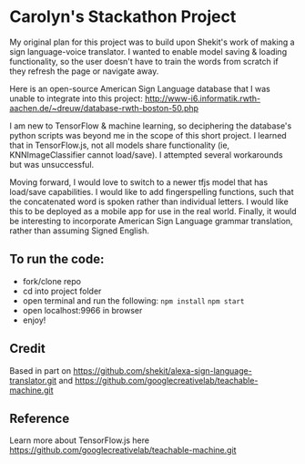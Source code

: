 # Carolyn's Stackathon Project

My original plan for this project was to build upon Shekit's work of making a sign language-voice translator. I wanted to enable model saving & loading functionality, so the user doesn't have to train the words from scratch if they refresh the page or navigate away.

Here is an open-source American Sign Language database that I was unable to integrate into this project: http://www-i6.informatik.rwth-aachen.de/~dreuw/database-rwth-boston-50.php

I am new to TensorFlow & machine learning, so deciphering the database's python scripts was beyond me in the scope of this short project. I learned that in TensorFlow.js, not all models share functionality (ie, KNNImageClassifier cannot load/save). I attempted several workarounds but was unsuccessful.

Moving forward, I would love to switch to a newer tfjs model that has load/save capabilities. I would like to add fingerspelling functions, such that the concatenated word is spoken rather than individual letters. I would like this to be deployed as a mobile app for use in the real world. Finally, it would be interesting to incorporate American Sign Language grammar translation, rather than assuming Signed English.

## To run the code:

- fork/clone repo
- cd into project folder
- open terminal and run the following:
  `npm install`
  `npm start`
- open localhost:9966 in browser
- enjoy!

## Credit

Based in part on https://github.com/shekit/alexa-sign-language-translator.git
and https://github.com/googlecreativelab/teachable-machine.git

## Reference

Learn more about TensorFlow.js here https://github.com/googlecreativelab/teachable-machine.git
